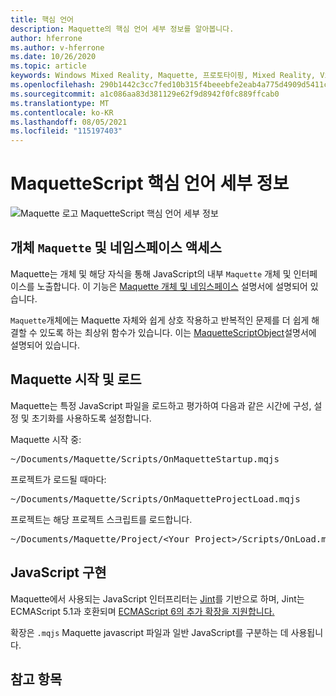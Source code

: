 ```yaml
---
title: 핵심 언어
description: Maquette의 핵심 언어 세부 정보를 알아봅니다.
author: hferrone
ms.author: v-hferrone
ms.date: 10/26/2020
ms.topic: article
keywords: Windows Mixed Reality, Maquette, 프로토타이핑, Mixed Reality, Virtual Reality, VR, MR, 피드백, 피드백 허브, 버그
ms.openlocfilehash: 290b1442c3cc7fed10b315f4beeebfe2eab4a775d4909d5411c651362e24d94e
ms.sourcegitcommit: a1c086aa83d381129e62f9d8942f0fc889ffcab0
ms.translationtype: MT
ms.contentlocale: ko-KR
ms.lasthandoff: 08/05/2021
ms.locfileid: "115197403"
---
```

# <a name="maquettescript-core-language-details"></a>MaquetteScript 핵심 언어 세부 정보

<!-- TODO(Harrison): Need consolidated logo with text -->
![Maquette 로고 ](../images/MaquetteIcon.png) MaquetteScript 핵심 언어 세부 정보

## <a name="accessing-maquette-object-and-namespace"></a>개체 `Maquette` 및 네임스페이스 액세스

<!-- TODO(Stefan): Need high-level summary of this functionality before we send people to an outside docs link. -->
Maquette는 개체 및 해당 자식을 통해 JavaScript의 내부 `Maquette` 개체 및 인터페이스를 노출합니다. 이 기능은 [Maquette 개체 및 네임스페이스](https://www.maquette.ms/doc_staging/objects/Maquette.html) 설명서에 설명되어 있습니다. 

<!-- TODO(Stefan): Need high-level summary of this functionality before we send people to an outside docs link. -->
`Maquette`개체에는 Maquette 자체와 쉽게 상호 작용하고 반복적인 문제를 더 쉽게 해결할 수 있도록 하는 최상위 함수가 있습니다. 이는 [MaquetteScriptObject](https://www.maquette.ms/doc_staging/objects/Maquette.MaquetteScriptObject.html)설명서에 설명되어 있습니다.

## <a name="maquette-startup-and-loading"></a>Maquette 시작 및 로드

<!-- TODO(Stefan): Need context on why this is important for users and how they will take advantage of this in production? -->
Maquette는 특정 JavaScript 파일을 로드하고 평가하여 다음과 같은 시간에 구성, 설정 및 초기화를 사용하도록 설정합니다.

Maquette 시작 중:
<pre>
~/Documents/Maquette/Scripts/OnMaquetteStartup.mqjs
</pre>

프로젝트가 로드될 때마다:
<pre>
~/Documents/Maquette/Scripts/OnMaquetteProjectLoad.mqjs
</pre>

프로젝트는 해당 프로젝트 스크립트를 로드합니다.
<pre>
~/Documents/Maquette/Project/&lt;Your Project&gt;/Scripts/OnLoad.mqjs
</pre>

## <a name="javascript-implementation"></a>JavaScript 구현

<!-- TODO(Stefan): Is there anything else we can tell users about the JS interpreter as applied to Maquette? -->
Maquette에서 사용되는 JavaScript 인터프리터는 [Jint](https://github.com/sebastienros/jint)를 기반으로 하며, Jint는 ECMAScript 5.1과 호환되며 [ECMAScript 6의 추가 확장을 지원합니다.](https://github.com/sebastienros/jint/issues/343) 

확장은 `.mqjs` Maquette javascript 파일과 일반 JavaScript를 구분하는 데 사용됩니다.

## <a name="see-also"></a>참고 항목 
<!-- TODO(Stefan): Add any additional JS related links that may help with troubleshooting or issues? -->